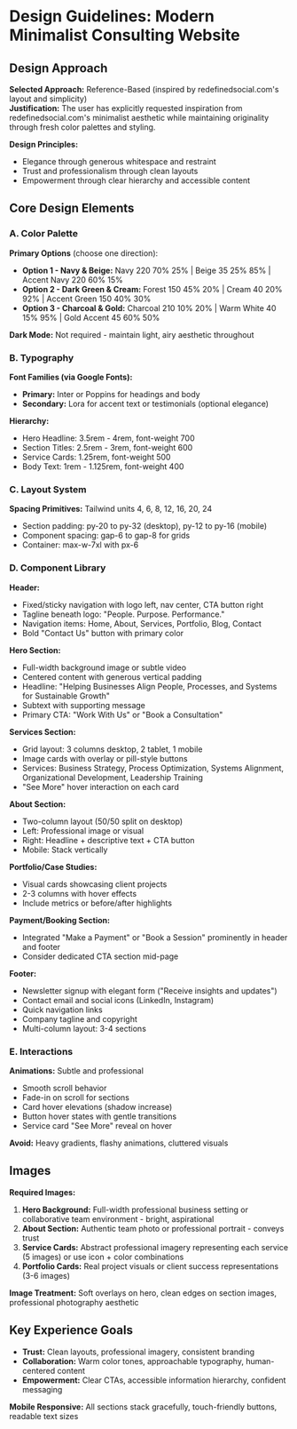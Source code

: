 # Design Guidelines: Modern Minimalist Consulting Website

## Design Approach
**Selected Approach:** Reference-Based (inspired by redefinedsocial.com's layout and simplicity)  
**Justification:** The user has explicitly requested inspiration from redefinedsocial.com's minimalist aesthetic while maintaining originality through fresh color palettes and styling.

**Design Principles:**
- Elegance through generous whitespace and restraint
- Trust and professionalism through clean layouts
- Empowerment through clear hierarchy and accessible content

## Core Design Elements

### A. Color Palette
**Primary Options** (choose one direction):
- **Option 1 - Navy & Beige:** Navy 220 70% 25% | Beige 35 25% 85% | Accent Navy 220 60% 15%
- **Option 2 - Dark Green & Cream:** Forest 150 45% 20% | Cream 40 20% 92% | Accent Green 150 40% 30%
- **Option 3 - Charcoal & Gold:** Charcoal 210 10% 20% | Warm White 40 15% 95% | Gold Accent 45 60% 50%

**Dark Mode:** Not required - maintain light, airy aesthetic throughout

### B. Typography
**Font Families (via Google Fonts):**
- **Primary:** Inter or Poppins for headings and body
- **Secondary:** Lora for accent text or testimonials (optional elegance)

**Hierarchy:**
- Hero Headline: 3.5rem - 4rem, font-weight 700
- Section Titles: 2.5rem - 3rem, font-weight 600
- Service Cards: 1.25rem, font-weight 500
- Body Text: 1rem - 1.125rem, font-weight 400

### C. Layout System
**Spacing Primitives:** Tailwind units 4, 6, 8, 12, 16, 20, 24
- Section padding: py-20 to py-32 (desktop), py-12 to py-16 (mobile)
- Component spacing: gap-6 to gap-8 for grids
- Container: max-w-7xl with px-6

### D. Component Library

**Header:**
- Fixed/sticky navigation with logo left, nav center, CTA button right
- Tagline beneath logo: "People. Purpose. Performance."
- Navigation items: Home, About, Services, Portfolio, Blog, Contact
- Bold "Contact Us" button with primary color

**Hero Section:**
- Full-width background image or subtle video
- Centered content with generous vertical padding
- Headline: "Helping Businesses Align People, Processes, and Systems for Sustainable Growth"
- Subtext with supporting message
- Primary CTA: "Work With Us" or "Book a Consultation"

**Services Section:**
- Grid layout: 3 columns desktop, 2 tablet, 1 mobile
- Image cards with overlay or pill-style buttons
- Services: Business Strategy, Process Optimization, Systems Alignment, Organizational Development, Leadership Training
- "See More" hover interaction on each card

**About Section:**
- Two-column layout (50/50 split on desktop)
- Left: Professional image or visual
- Right: Headline + descriptive text + CTA button
- Mobile: Stack vertically

**Portfolio/Case Studies:**
- Visual cards showcasing client projects
- 2-3 columns with hover effects
- Include metrics or before/after highlights

**Payment/Booking Section:**
- Integrated "Make a Payment" or "Book a Session" prominently in header and footer
- Consider dedicated CTA section mid-page

**Footer:**
- Newsletter signup with elegant form ("Receive insights and updates")
- Contact email and social icons (LinkedIn, Instagram)
- Quick navigation links
- Company tagline and copyright
- Multi-column layout: 3-4 sections

### E. Interactions
**Animations:** Subtle and professional
- Smooth scroll behavior
- Fade-in on scroll for sections
- Card hover elevations (shadow increase)
- Button hover states with gentle transitions
- Service card "See More" reveal on hover

**Avoid:** Heavy gradients, flashy animations, cluttered visuals

## Images
**Required Images:**
1. **Hero Background:** Full-width professional business setting or collaborative team environment - bright, aspirational
2. **About Section:** Authentic team photo or professional portrait - conveys trust
3. **Service Cards:** Abstract professional imagery representing each service (5 images) or use icon + color combinations
4. **Portfolio Cards:** Real project visuals or client success representations (3-6 images)

**Image Treatment:** Soft overlays on hero, clean edges on section images, professional photography aesthetic

## Key Experience Goals
- **Trust:** Clean layouts, professional imagery, consistent branding
- **Collaboration:** Warm color tones, approachable typography, human-centered content
- **Empowerment:** Clear CTAs, accessible information hierarchy, confident messaging

**Mobile Responsive:** All sections stack gracefully, touch-friendly buttons, readable text sizes